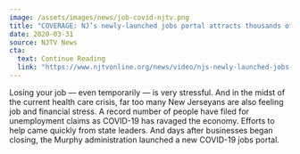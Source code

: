 ```yaml
---
image: /assets/images/news/job-covid-njtv.png
title: "COVERAGE: NJ’s newly-launched jobs portal attracts thousands of job hunters"
date: 2020-03-31
source: NJTV News
cta:
  text: Continue Reading
  link: "https://www.njtvonline.org/news/video/njs-newly-launched-jobs-portal-attracts-thousands-of-job-hunters/"
---
```


Losing your job — even temporarily — is very stressful. And in the midst of the current health care crisis, far too many New Jerseyans are also feeling job and financial stress. A record number of people have filed for unemployment claims as COVID-19 has ravaged the economy. Efforts to help came quickly from state leaders. And days after businesses began closing, the Murphy administration launched a new COVID-19 jobs portal.
